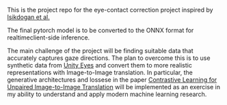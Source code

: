 This is the project repo for the eye-contact correction project inspired by [Isikdogan et al.](https://arxiv.org/pdf/1906.05378.pdf) 

The final pytorch model is to be converted to the ONNX format for realtimeclient-side inference.

The main challenge of the project will be finding suitable data that accurately captures gaze directions. The plan to overcome this is to use synthetic data from [Unity Eyes](https://www.cl.cam.ac.uk/research/rainbow/projects/unityeyes/) and convert them to more realistic representations with Image-to-Image translation. In particular, the generative architectures and lossese in the paper [Contrastive Learning for Unpaired
Image-to-Image Translation](https://arxiv.org/pdf/2007.15651.pdf) will be implemented as an exercise in my ability to understand and apply modern machine learning research. 

